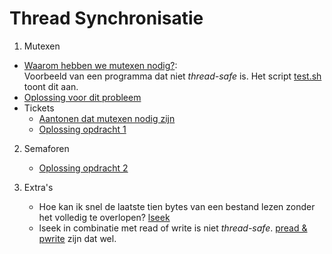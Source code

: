 # Thread Synchronisatie

1. Mutexen
  * [Waarom hebben we mutexen nodig?](no_mutex1.c):  
    Voorbeeld van een programma dat niet *thread-safe* is. Het script [test.sh](test.sh) toont dit aan.
  * [Oplossing voor dit probleem](mutex1.c)
  * Tickets
    * [Aantonen dat mutexen nodig zijn](tickets_no_lock.c)
    * [Oplossing opdracht 1](tickets_lock.c)

2. Semaforen
   * [Oplossing opdracht 2](tickets_sem.c)

3. Extra's
   * Hoe kan ik snel de laatste tien bytes van een bestand lezen zonder het volledig te overlopen? [lseek](lseek.c)
   * lseek in combinatie met read of write is niet *thread-safe*. [pread & pwrite](pread.c) zijn dat wel.